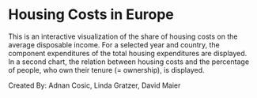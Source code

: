 # Housing Costs in Europe
This is an interactive visualization of the share of housing costs on the average disposable income.
For a selected year and country, the component expenditures of the total housing expenditures are displayed.  
In a second chart, the relation between housing costs and the percentage of people, who own their tenure (= ownership), is displayed. 


Created By: Adnan Cosic, Linda Gratzer, David Maier
